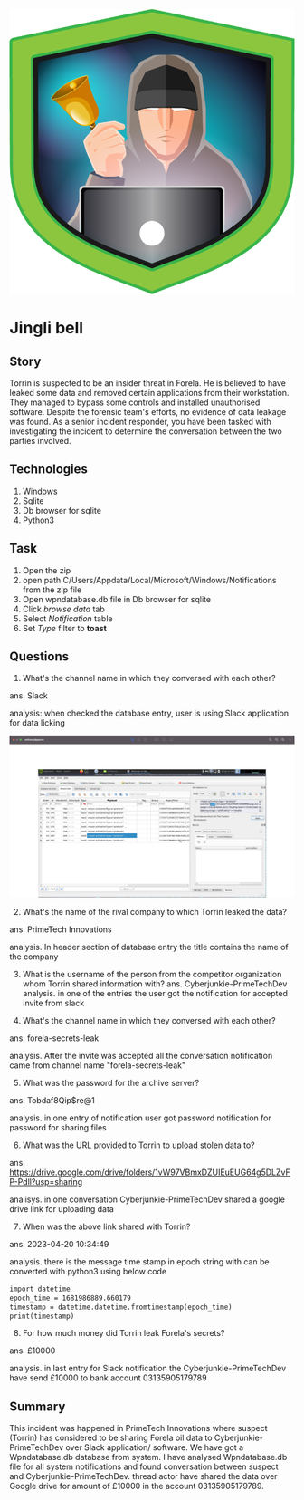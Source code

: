 
![images/jingle bell.png](https://github.com/dahekars/HTB_sherlock/blob/main/Jingle_Bell/images/jingle%20bell.png)
# Jingli bell

## Story
Torrin is suspected to be an insider threat in Forela. He is believed to have leaked some data and removed certain applications from their workstation. They managed to bypass some controls and installed unauthorised software. Despite the forensic team's efforts, no evidence of data leakage was found. As a senior incident responder, you have been tasked with investigating the incident to determine the conversation between the two parties involved.
## Technologies
1. Windows
2. Sqlite
3. Db browser for sqlite
4. Python3

## Task
1. Open the zip 
2. open path C/Users/Appdata/Local/Microsoft/Windows/Notifications from the zip file 
3. Open wpndatabase.db file in Db browser for sqlite
4. Click *browse data* tab
5. Select *Notification* table 
6. Set *Type* filter to **toast**
## Questions 
1. What's the channel name in which they conversed with each other?

ans. Slack

analysis: when checked the database entry, user is using Slack application for data licking 

![Jingle_Bell/images/Pasted image 20240427150007.png](https://github.com/dahekars/HTB_sherlock/blob/main/Jingle_Bell/images/Pasted%20image%2020240427150007.png)

2. What's the name of the rival company to which Torrin leaked the data?

ans. PrimeTech Innovations

analysis. In header section of database entry the title contains the name of the company

3. What is the username of the person from the competitor organization whom Torrin shared information with?
ans. Cyberjunkie-PrimeTechDev
analysis. in one of the entries the user got the notification for accepted invite from slack

4. What's the channel name in which they conversed with each other?

ans. forela-secrets-leak

analysis. After the invite was accepted all the conversation notification came from channel name "forela-secrets-leak"

5. What was the password for the archive server?

ans. Tobdaf8Qip$re@1

analysis. in one entry of notification user got password notification for password for sharing files

6. What was the URL provided to Torrin to upload stolen data to?

ans. https://drive.google.com/drive/folders/1vW97VBmxDZUIEuEUG64g5DLZvFP-Pdll?usp=sharing

analisys. in one conversation Cyberjunkie-PrimeTechDev shared a google drive link for uploading data

7. When was the above link shared with Torrin?

ans. 2023-04-20 10:34:49

analysis. there is the message time stamp in epoch string with can be converted with python3 using below code 

```python3
import datetime
epoch_time = 1681986889.660179
timestamp = datetime.datetime.fromtimestamp(epoch_time)
print(timestamp)
```
8. For how much money did Torrin leak Forela's secrets?

ans. £10000

analysis. in last entry for Slack notification the Cyberjunkie-PrimeTechDev have send £10000 to bank account 03135905179789

## Summary 
This incident was happened in PrimeTech Innovations where suspect (Torrin) has considered to be sharing Forela oil data to Cyberjunkie-PrimeTechDev over Slack application/ software. We have got a Wpndatabase.db database from system. I have analysed Wpndatabase.db file for all system notifications and found conversation between suspect and Cyberjunkie-PrimeTechDev.
thread actor have shared the data over Google drive for amount of £10000 in the account 03135905179789. 
